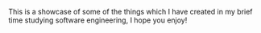 This is a showcase of some of the things which I have created in my brief time studying software engineering, I hope you enjoy!
